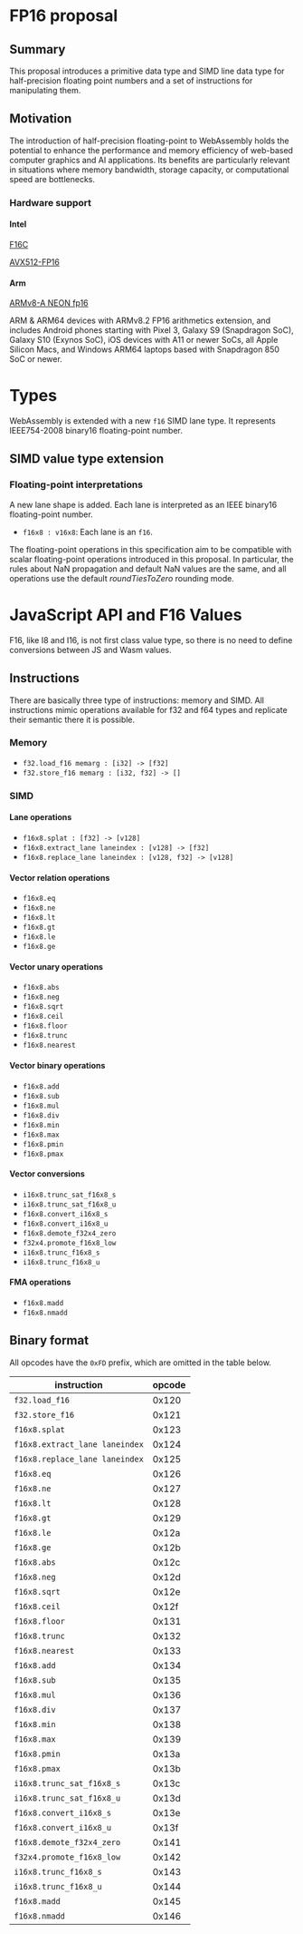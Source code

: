 # FP16 proposal

## Summary

This proposal introduces a primitive data type and SIMD line data type
for half-precision floating point numbers and a set of instructions for
manipulating them.

## Motivation

The introduction of half-precision floating-point to WebAssembly holds
the potential to enhance the performance and memory efficiency of web-based
computer graphics and AI applications. Its benefits are particularly relevant
in situations where memory bandwidth, storage capacity,
or computational speed are bottlenecks.

### Hardware support
#### Intel
[F16C](https://en.wikipedia.org/wiki/F16C)

[AVX512-FP16](https://networkbuilders.intel.com/solutionslibrary/intel-avx-512-fp16-instruction-set-for-intel-xeon-processor-based-products-technology-guide)

#### Arm
[ARMv8-A NEON fp16](https://developer.arm.com/documentation/den0024/a/AArch64-Floating-point-and-NEON/NEON-and-Floating-Point-architecture/Floating-point)

ARM & ARM64 devices with ARMv8.2 FP16 arithmetics extension, and includes Android phones starting with Pixel 3, Galaxy S9 (Snapdragon SoC), Galaxy S10 (Exynos SoC), iOS devices with A11 or newer SoCs, all Apple Silicon Macs, and Windows ARM64 laptops based with Snapdragon 850 SoC or newer.

# Types

WebAssembly is extended with a new `f16` SIMD lane type.
It represents IEEE754-2008 binary16 floating-point number.

## SIMD value type extension

### Floating-point interpretations

A new lane shape is added. Each lane is interpreted as an IEEE binary16 floating-point number.

* `f16x8 : v16x8`: Each lane is an `f16`.

The floating-point operations in this specification aim to be compatible with scalar
floating-point operations introduced in this proposal. In particular, the rules about
NaN propagation and default NaN values are the same, and all operations use the
default *roundTiesToZero* rounding mode.

# JavaScript API and F16 Values

F16, like I8 and I16, is not first class value type, so there is no need
to define conversions between JS and Wasm values.

## Instructions

There are basically three type of instructions: memory and SIMD.
All instructions mimic operations available for f32 and f64 types and
replicate their semantic there it is possible.

### Memory

* `f32.load_f16 memarg : [i32] -> [f32]`
* `f32.store_f16 memarg : [i32, f32] -> []`

### SIMD

#### Lane operations

* `f16x8.splat : [f32] -> [v128]`
* `f16x8.extract_lane laneindex : [v128] -> [f32]`
* `f16x8.replace_lane laneindex : [v128, f32] -> [v128]`

#### Vector relation operations

* `f16x8.eq`
* `f16x8.ne`
* `f16x8.lt`
* `f16x8.gt`
* `f16x8.le`
* `f16x8.ge`

#### Vector unary operations

* `f16x8.abs`
* `f16x8.neg`
* `f16x8.sqrt`
* `f16x8.ceil`
* `f16x8.floor`
* `f16x8.trunc`
* `f16x8.nearest`

#### Vector binary operations

* `f16x8.add`
* `f16x8.sub`
* `f16x8.mul`
* `f16x8.div`
* `f16x8.min`
* `f16x8.max`
* `f16x8.pmin`
* `f16x8.pmax`

#### Vector conversions

* `i16x8.trunc_sat_f16x8_s`
* `i16x8.trunc_sat_f16x8_u`
* `f16x8.convert_i16x8_s`
* `f16x8.convert_i16x8_u`
* `f16x8.demote_f32x4_zero`
* `f32x4.promote_f16x8_low`
* `i16x8.trunc_f16x8_s`
* `i16x8.trunc_f16x8_u`

#### FMA operations
* `f16x8.madd`
* `f16x8.nmadd`

## Binary format

All opcodes have the `0xFD` prefix, which are omitted in the table below.

| instruction                           | opcode         |
| ------------------------------------- | -------------- |
| `f32.load_f16`                        | 0x120          |
| `f32.store_f16`                       | 0x121          |
| `f16x8.splat`                         | 0x123          |
| `f16x8.extract_lane laneindex`        | 0x124          |
| `f16x8.replace_lane laneindex`        | 0x125          |
| `f16x8.eq`                            | 0x126          |
| `f16x8.ne`                            | 0x127          |
| `f16x8.lt`                            | 0x128          |
| `f16x8.gt`                            | 0x129          |
| `f16x8.le`                            | 0x12a          |
| `f16x8.ge`                            | 0x12b          |
| `f16x8.abs`                           | 0x12c          |
| `f16x8.neg`                           | 0x12d          |
| `f16x8.sqrt`                          | 0x12e          |
| `f16x8.ceil`                          | 0x12f          |
| `f16x8.floor`                         | 0x131          |
| `f16x8.trunc`                         | 0x132          |
| `f16x8.nearest`                       | 0x133          |
| `f16x8.add`                           | 0x134          |
| `f16x8.sub`                           | 0x135          |
| `f16x8.mul`                           | 0x136          |
| `f16x8.div`                           | 0x137          |
| `f16x8.min`                           | 0x138          |
| `f16x8.max`                           | 0x139          |
| `f16x8.pmin`                          | 0x13a          |
| `f16x8.pmax`                          | 0x13b          |
| `i16x8.trunc_sat_f16x8_s`             | 0x13c          |
| `i16x8.trunc_sat_f16x8_u`             | 0x13d          |
| `f16x8.convert_i16x8_s`               | 0x13e          |
| `f16x8.convert_i16x8_u`               | 0x13f          |
| `f16x8.demote_f32x4_zero`             | 0x141          |
| `f32x4.promote_f16x8_low`             | 0x142          |
| `i16x8.trunc_f16x8_s`                 | 0x143          |
| `i16x8.trunc_f16x8_u`                 | 0x144          |
| `f16x8.madd`                          | 0x145          |
| `f16x8.nmadd`                         | 0x146          |